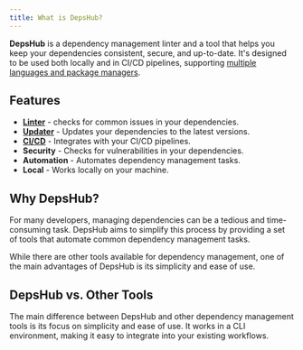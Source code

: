 ```yaml
---
title: What is DepsHub?
---
```


**DepsHub** is a dependency management linter and a tool that helps you keep your dependencies consistent, secure, and up-to-date.
It's designed to be used both locally and in CI/CD pipelines, supporting [multiple languages and package managers](/misc/supported).


## Features

- [**Linter**](/guides/linter) - checks for common issues in your dependencies.
- [**Updater**](/guides/updater) - Updates your dependencies to the latest versions.
- [**CI/CD**](/guides/integrations) - Integrates with your CI/CD pipelines.
- **Security** - Checks for vulnerabilities in your dependencies.
- **Automation** - Automates dependency management tasks.
- **Local** - Works locally on your machine.


## Why DepsHub?

For many developers, managing dependencies can be a tedious and time-consuming task.
DepsHub aims to simplify this process by providing a set of tools that automate common dependency management tasks.

While there are other tools available for dependency management, one of the main advantages of DepsHub is its simplicity and ease of use.

## DepsHub vs. Other Tools

The main difference between DepsHub and other dependency management tools is its focus on simplicity and ease of use.
It works in a CLI environment, making it easy to integrate into your existing workflows.
